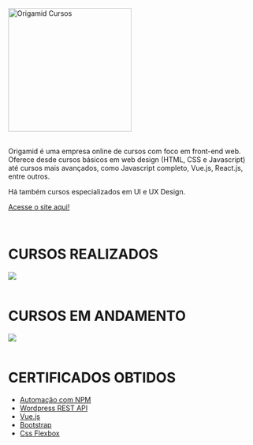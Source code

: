 <div style="display:flex;flex-wrap:wrap;align-items:center">
  <div style="flex:1 1 100%">

<img src="https://i.ibb.co/J5TG7dD/Group-62.png" alt="Origamid Cursos" title="Origamid Cursos" width="250px" >
<br /><br />
  </div>

  <div style="flex:1 1 100%;">
  
Origamid é uma empresa online de cursos com foco em front-end web. Oferece desde cursos básicos em web design (HTML, CSS e Javascript) até cursos mais avançados, como Javascript completo, Vue.js, React.js, entre outros.

Há também cursos especializados em UI e UX Design.

[Acesse o site aqui!](https://origamid.com)

  </div>
</div>

<br />

<div style="display:flex;flex-wrap:wrap;align-items:center">
  <div style="flex:1 1 100%">

# CURSOS REALIZADOS

<a href="https://skillicons.dev">
  <img src="https://skillicons.dev/icons?i=css,bootstrap,vue,wordpress" />
</a>
<br /><br />

# CURSOS EM ANDAMENTO

<a href="https://skillicons.dev">
  <img src="https://skillicons.dev/icons?i=typescript,figma,react" />
</a>
<br /><br />

# CERTIFICADOS OBTIDOS

- [Automação com NPM](https://www.origamid.com/certificate/6f053795)
- [Wordpress REST API](https://www.origamid.com/certificate/bb87e942)
- [Vue.js](https://www.origamid.com/certificate/237a717d)
- [Bootstrap](https://www.origamid.com/certificate/8a09b648)
- [Css Flexbox](https://www.origamid.com/certificate/4a196a22)
